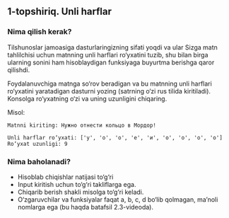 ## 1-topshiriq. Unli harflar
### Nima qilish kerak?
Tilshunoslar jamoasiga dasturlaringizning sifati yoqdi va ular Sizga matn tahlilchisi uchun matnning unli harflari ro‘yxatini tuzib, shu bilan birga ularning sonini ham hisoblaydigan funksiyaga buyurtma berishga qaror qilishdi.

Foydalanuvchiga matnga so‘rov beradigan va bu matnning unli harflari ro‘yxatini yaratadigan dasturni yozing (satrning o‘zi rus tilida kiritiladi). Konsolga ro‘yxatning o‘zi va uning uzunligini chiqaring.

Misol:

```
Matnni kiriting: Нужно отнести кольцо в Мордор!

Unli harflar ro‘yxati: ['у', 'о', 'о', 'е', 'и', 'о', 'о', 'о', 'о']
Ro‘yxat uzunligi: 9
```
### Nima baholanadi?
- Hisoblab chiqishlar natijasi to‘g‘ri
- Input kiritish uchun to‘g‘ri takliflarga ega. 
- Chiqarib berish shakli misolga to‘g‘ri keladi.
- O‘zgaruvchilar va funksiyalar faqat a, b, c, d bo‘lib qolmagan, ma’noli nomlarga ega (bu haqda batafsil 2.3-videoda).
